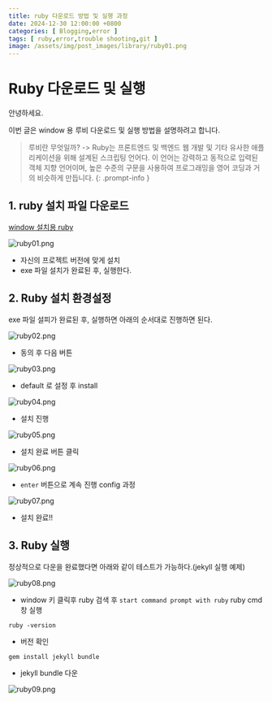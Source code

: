```yaml
---
title: ruby 다운로드 방법 및 실행 과정
date: 2024-12-30 12:00:00 +0800
categories: [ Blogging,error ]
tags: [ ruby,error,trouble shooting,git ]
image: /assets/img/post_images/library/ruby01.png
---
```


# Ruby 다운로드 및 실행

안녕하세요.

이번 글은 window 용 루비 다운로드 및 실행 방법을 설명하려고 합니다.

> 루비란 무엇일까? -> Ruby는 프론트엔드 및 백엔드 웹 개발 및 기타 유사한 애플리케이션을 위해 설계된 스크립팅 언어다. 이 언어는 강력하고 동적으로 입력된 객체 지향 언어이며, 높은 수준의 구문을 사용하여 프로그래밍을 영어 코딩과 거의 비슷하게 만듭니다. {: .prompt-info }

## 1. ruby 설치 파일 다운로드

[window 설치용 ruby](https://rubyinstaller.org/)

<img src="/assets/img/post_images/library/ruby01.png" alt="ruby01.png">

- 자신의 프로젝트 버전에 맞게 설치
- exe 파일 설치가 완료된 후, 실행한다.

## 2. Ruby 설치 환경설정

exe 파일 설피가 완료된 후, 실행하면 아래의 순서대로 진행하면 된다.

<img src="/assets/img/post_images/library/ruby02.png" alt="ruby02.png">

- 동의 후 다음 버튼

<img src="/assets/img/post_images/library/ruby03.png" alt="ruby03.png">

- default 로 설정 후 install

<img src="/assets/img/post_images/library/ruby04.png" alt="ruby04.png">

- 설치 진행

<img src="/assets/img/post_images/library/ruby05.png" alt="ruby05.png">

- 설치 완료 버튼 클릭

<img src="/assets/img/post_images/library/ruby06.png" alt="ruby06.png">

- `enter` 버튼으로 계속 진행 config 과정

<img src="/assets/img/post_images/library/ruby07.png" alt="ruby07.png">

- 설치 완료!!

## 3. Ruby 실행

정상적으로 다운을 완료했다면 아래와 같이 테스트가 가능하다.(jekyll 실행 예제)

<img src="/assets/img/post_images/library/ruby08.png" alt="ruby08.png">

- window 키 클릭후 ruby 검색 후 `start command prompt with ruby` ruby cmd 창 실행

```Start Command Prompt with Ruby
ruby -version
```

- 버전 확인

```Start Command Prompt with Ruby
gem install jekyll bundle
```

- jekyll bundle 다운

<img src="/assets/img/post_images/library/ruby09.png" alt="ruby09.png">

